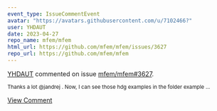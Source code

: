 ```yaml
---
event_type: IssueCommentEvent
avatar: "https://avatars.githubusercontent.com/u/7102466?"
user: YHDAUT
date: 2023-04-27
repo_name: mfem/mfem
html_url: https://github.com/mfem/mfem/issues/3627
repo_url: https://github.com/mfem/mfem
---
```


<a href='https://github.com/YHDAUT' target='_blank'>YHDAUT</a> commented on issue <a href='https://github.com/mfem/mfem/issues/3627' target='_blank'>mfem/mfem#3627</a>.

<small>Thanks a lot @jandrej .  Now, I can see those hdg examples in the folder example...</small>

<a href='https://github.com/mfem/mfem/issues/3627' target='_blank'>View Comment</a>